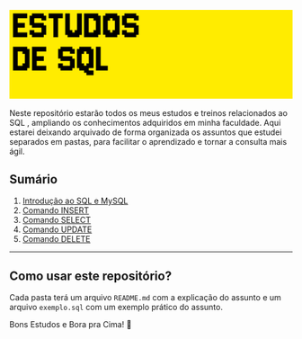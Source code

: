 ![Banner-Estudos-de-SQL](./assets/BANNERESTUDOSDESQL.png)

Neste repositório estarão todos os meus estudos e treinos relacionados ao SQL , ampliando os conhecimentos adquiridos em minha faculdade. Aqui estarei deixando arquivado de forma organizada os assuntos que estudei separados em pastas, para facilitar o aprendizado e tornar a consulta mais ágil.

## Sumário

1. [Introdução ao SQL e MySQL](./01-introducao/README.md)
2. [Comando INSERT](./02-comando_insert/README.md)
3. [Comando SELECT](./03-comando_select/README.md)
4. [Comando UPDATE](./04-comando_update/README.md)
5. [Comando DELETE](./05-comando_delete/README.md)

---

## Como usar este repositório?

Cada pasta terá um arquivo `README.md` com a explicação do assunto e um arquivo `exemplo.sql` com um exemplo prático do assunto.

Bons Estudos e Bora pra Cima! 🚀
